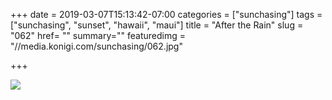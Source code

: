 +++
date = 2019-03-07T15:13:42-07:00
categories = ["sunchasing"]
tags = ["sunchasing", "sunset", "hawaii", "maui"]
title = "After the Rain"
slug = "062"
href= ""
summary=""
featuredimg = "//media.konigi.com/sunchasing/062.jpg"

+++

<img src="//media.konigi.com/sunchasing/062.jpg" />
